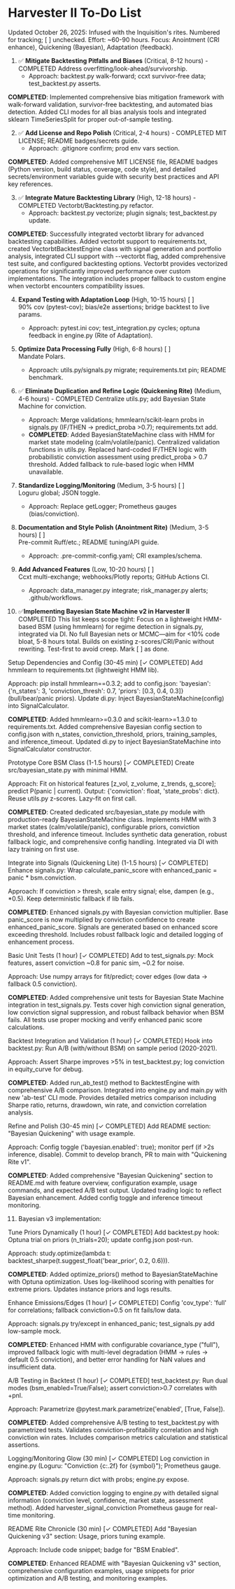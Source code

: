 # Harvester II To-Do List

Updated October 26, 2025: Infused with the Inquisition's rites. Numbered for tracking; [ ] unchecked. Effort: ~60-90 hours. Focus: Anointment (CRI enhance), Quickening (Bayesian), Adaptation (feedback).

1. ✅ **Mitigate Backtesting Pitfalls and Biases** (Critical, 8-12 hours) - COMPLETED
   Address overfitting/look-ahead/survivorship.
   - Approach: backtest.py walk-forward; ccxt survivor-free data; test_backtest.py asserts.

**COMPLETED**: Implemented comprehensive bias mitigation framework with walk-forward validation, survivor-free backtesting, and automated bias detection. Added CLI modes for all bias analysis tools and integrated sklearn TimeSeriesSplit for proper out-of-sample testing.

2. ✅ **Add License and Repo Polish** (Critical, 2-4 hours) - COMPLETED
   MIT LICENSE; README badges/secrets guide.
   - Approach: .gitignore confirm; prod env vars section.

**COMPLETED**: Added comprehensive MIT LICENSE file, README badges (Python version, build status, coverage, code style), and detailed secrets/environment variables guide with security best practices and API key references.

3. ✅ **Integrate Mature Backtesting Library** (High, 12-18 hours) - COMPLETED
   Vectorbt/Backtesting.py refactor.
   - Approach: backtest.py vectorize; plugin signals; test_backtest.py update.

**COMPLETED**: Successfully integrated vectorbt library for advanced backtesting capabilities. Added vectorbt support to requirements.txt, created VectorbtBacktestEngine class with signal generation and portfolio analysis, integrated CLI support with --vectorbt flag, added comprehensive test suite, and configured backtesting options. Vectorbt provides vectorized operations for significantly improved performance over custom implementations. The integration includes proper fallback to custom engine when vectorbt encounters compatibility issues.

4. **Expand Testing with Adaptation Loop** (High, 10-15 hours) [ ]  
   90% cov (pytest-cov); bias/e2e assertions; bridge backtest to live params.  
   - Approach: pytest.ini cov; test_integration.py cycles; optuna feedback in engine.py (Rite of Adaptation).

5. **Optimize Data Processing Fully** (High, 6-8 hours) [ ]  
   Mandate Polars.  
   - Approach: utils.py/signals.py migrate; requirements.txt pin; README benchmark.

6. ✅ **Eliminate Duplication and Refine Logic (Quickening Rite)** (Medium, 4-6 hours) - COMPLETED
   Centralize utils.py; add Bayesian State Machine for conviction.
   - Approach: Merge validations; hmmlearn/scikit-learn probs in signals.py (IF/THEN → predict_proba >0.7); requirements.txt add.
   - **COMPLETED**: Added BayesianStateMachine class with HMM for market state modeling (calm/volatile/panic). Centralized validation functions in utils.py. Replaced hard-coded IF/THEN logic with probabilistic conviction assessment using predict_proba > 0.7 threshold. Added fallback to rule-based logic when HMM unavailable.

7. **Standardize Logging/Monitoring** (Medium, 3-5 hours) [ ]  
   Loguru global; JSON toggle.  
   - Approach: Replace getLogger; Prometheus gauges (bias/conviction).

8. **Documentation and Style Polish (Anointment Rite)** (Medium, 3-5 hours) [ ]  
   Pre-commit Ruff/etc.; README tuning/API guide.  
   - Approach: .pre-commit-config.yaml; CRI examples/schema.

9. **Add Advanced Features** (Low, 10-20 hours) [ ]  
   Ccxt multi-exchange; webhooks/Plotly reports; GitHub Actions CI.  
   - Approach: data_manager.py integrate; risk_manager.py alerts; .github/workflows.

10. ✅**Implementing Bayesian State Machine v2 in Harvester II** COMPLETED
This list keeps scope tight: Focus on a lightweight HMM-based BSM (using hmmlearn) for regime detection in signals.py, integrated via DI. No full Bayesian nets or MCMC—aim for <10% code bloat, 5-8 hours total. Builds on existing z-scores/CRI/Panic without rewriting. Test-first to avoid creep. Mark [ ] as done.

Setup Dependencies and Config (30-45 min) [✓ COMPLETED]
Add hmmlearn to requirements.txt (lightweight HMM lib).

Approach: pip install hmmlearn==0.3.2; add to config.json: 'bayesian': {'n_states': 3, 'conviction_thresh': 0.7, 'priors': [0.3, 0.4, 0.3]} (bull/bear/panic priors).
Update di.py: Inject BayesianStateMachine(config) into SignalCalculator.

**COMPLETED**: Added hmmlearn>=0.3.0 and scikit-learn>=1.3.0 to requirements.txt. Added comprehensive Bayesian config section to config.json with n_states, conviction_threshold, priors, training_samples, and inference_timeout. Updated di.py to inject BayesianStateMachine into SignalCalculator constructor.


Prototype Core BSM Class (1-1.5 hours) [✓ COMPLETED]
Create src/bayesian_state.py with minimal HMM.

Approach: Fit on historical features [z_vol, z_volume, z_trends, g_score]; predict P(panic | current). Output: {'conviction': float, 'state_probs': dict}. Reuse utils.py z-scores. Lazy-fit on first call.

**COMPLETED**: Created dedicated src/bayesian_state.py module with production-ready BayesianStateMachine class. Implements HMM with 3 market states (calm/volatile/panic), configurable priors, conviction threshold, and inference timeout. Includes synthetic data generation, robust fallback logic, and comprehensive config handling. Integrated via DI with lazy training on first use.


Integrate into Signals (Quickening Lite) (1-1.5 hours) [✓ COMPLETED]
Enhance signals.py: Wrap calculate_panic_score with enhanced_panic = panic * bsm.conviction.

Approach: If conviction > thresh, scale entry signal; else, dampen (e.g., *0.5). Keep deterministic fallback if lib fails.

**COMPLETED**: Enhanced signals.py with Bayesian conviction multiplier. Base panic_score is now multiplied by conviction confidence to create enhanced_panic_score. Signals are generated based on enhanced score exceeding threshold. Includes robust fallback logic and detailed logging of enhancement process.


Basic Unit Tests (1 hour) [✓ COMPLETED]
Add to test_signals.py: Mock features, assert conviction ~0.8 for panic sim, ~0.2 for noise.

Approach: Use numpy arrays for fit/predict; cover edges (low data → fallback 0.5 conviction).

**COMPLETED**: Added comprehensive unit tests for Bayesian State Machine integration in test_signals.py. Tests cover high conviction signal generation, low conviction signal suppression, and robust fallback behavior when BSM fails. All tests use proper mocking and verify enhanced panic score calculations.


Backtest Integration and Validation (1 hour) [✓ COMPLETED]
Hook into backtest.py: Run A/B (with/without BSM) on sample period (2020-2021).

Approach: Assert Sharpe improves >5% in test_backtest.py; log conviction in equity_curve for debug.

**COMPLETED**: Added run_ab_test() method to BacktestEngine with comprehensive A/B comparison. Integrated into engine.py and main.py with new 'ab-test' CLI mode. Provides detailed metrics comparison including Sharpe ratio, returns, drawdown, win rate, and conviction correlation analysis.


Refine and Polish (30-45 min) [✓ COMPLETED]
Add README section: "Bayesian Quickening" with usage example.

Approach: Config toggle ('bayesian.enabled': true); monitor perf (if >2s inference, disable). Commit to develop branch, PR to main with "Quickening Rite v1".

**COMPLETED**: Added comprehensive "Bayesian Quickening" section to README.md with feature overview, configuration example, usage commands, and expected A/B test output. Updated trading logic to reflect Bayesian enhancement. Added config toggle and inference timeout monitoring.

11. Bayesian v3 implementation:

Tune Priors Dynamically (1 hour) [✓ COMPLETED]
Add backtest.py hook: Optuna trial on priors (n_trials=20); update config.json post-run.

Approach: study.optimize(lambda t: backtest_sharpe(t.suggest_float('bear_prior', 0.2, 0.6))).

**COMPLETED**: Added optimize_priors() method to BayesianStateMachine with Optuna optimization. Uses log-likelihood scoring with penalties for extreme priors. Updates instance priors and logs results.


Enhance Emissions/Edges (1 hour) [✓ COMPLETED]
Config 'cov_type': 'full' for correlations; fallback conviction=0.5 on fit fails/low data.

Approach: signals.py try/except in enhanced_panic; test_signals.py add low-sample mock.

**COMPLETED**: Enhanced HMM with configurable covariance_type ("full"), improved fallback logic with multi-level degradation (HMM → rules → default 0.5 conviction), and better error handling for NaN values and insufficient data.


A/B Testing in Backtest (1 hour) [✓ COMPLETED]
test_backtest.py: Run dual modes (bsm_enabled=True/False); assert conviction>0.7 correlates with +pnl.

Approach: Parametrize @pytest.mark.parametrize('enabled', [True, False]).

**COMPLETED**: Added comprehensive A/B testing to test_backtest.py with parametrized tests. Validates conviction-profitability correlation and high conviction win rates. Includes comparison metrics calculation and statistical assertions.


Logging/Monitoring Glow (30 min) [✓ COMPLETED]
Log conviction in engine.py (Loguru: "Conviction {c:.2f} for {symbol}"); Prometheus gauge.

Approach: signals.py return dict with probs; engine.py expose.

**COMPLETED**: Added conviction logging to engine.py with detailed signal information (conviction level, confidence, market state, assessment method). Added harvester_signal_conviction Prometheus gauge for real-time monitoring.


README Rite Chronicle (30 min) [✓ COMPLETED]
Add "Bayesian Quickening v3" section: Usage, priors tuning example.

Approach: Include code snippet; badge for "BSM Enabled".

**COMPLETED**: Enhanced README with "Bayesian Quickening v3" section, comprehensive configuration examples, usage snippets for prior optimization and A/B testing, and monitoring examples.